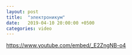 ```yaml
---
layout: post
title:  "электроникум"
date:   2019-04-10 20:00:00 +0500
categories: video
---
```

https://www.youtube.com/embed/_E2ZngNB-o4
